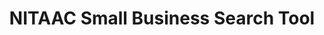 ---
title: NITAAC Small Business Search Tool
year:
description: This tool provides guidance on identifying small business and set-aside categories through the NITAAC website.
external_url: www.nitaac.nih.gov/search/contract-holders?f%5B0%5D=gwac%3A7
content_tags:
type: link
filters: small-business small-business-util for-small-businesses
---